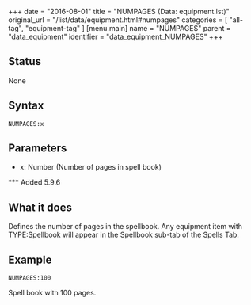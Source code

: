 +++
date = "2016-08-01"
title = "NUMPAGES (Data: equipment.lst)"
original_url = "/list/data/equipment.html#numpages"
categories = [ "all-tag", "equipment-tag" ]
[menu.main]
    name = "NUMPAGES"
    parent = "data_equipment"
    identifier = "data_equipment_NUMPAGES"
+++

## Status

None

## Syntax

`NUMPAGES:x`

## Parameters

-   x: Number (Number of pages in spell book)



<span id="numpages"></span> \*\*\* Added 5.9.6

What it does
------------

Defines the number of pages in the spellbook. Any equipment item with
TYPE:Spellbook will appear in the Spellbook sub-tab of the Spells Tab.

Example
-------

`NUMPAGES:100`

Spell book with 100 pages.

